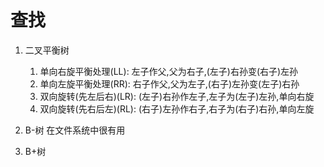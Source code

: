 # 查找 #

1. 二叉平衡树
    1. 单向右旋平衡处理(LL): 左子作父,父为右子,(左子)右孙变(右子)左孙
    2. 单向左旋平衡处理(RR): 右子作父,父为左子,(右子)左孙变(左子)右孙
    3. 双向旋转(先左后右)(LR): (左子)右孙作左子,左子为(左子)左孙,单向右旋
    4. 双向旋转(先右后左)(RL): (右子)左孙作右子,右子为(右子)右孙,单向左旋

2. B-树
    在文件系统中很有用
    
3. B+树